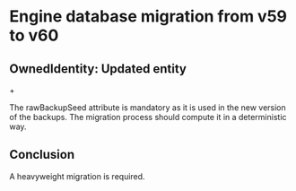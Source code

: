 #  Engine database migration from v59 to v60

## OwnedIdentity: Updated entity

+<attribute name="rawBackupSeed" attributeType="Binary"/>

The rawBackupSeed attribute is mandatory as it is used in the new version of the backups. The migration process should compute it in a deterministic way.

## Conclusion

A heavyweight migration is required.
